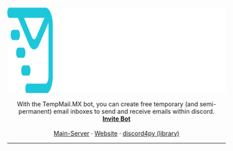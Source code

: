 <br />
<div align="center">
  <a href="https://discord.gg/devsky">
    <img src="https://github.com/DevSkyOne/TempMail.MX-Bot/raw/main/Assets/tempmail-mx-full.png" height=200 alt="Logo">
  </a>

  <p align="center">
    With the TempMail.MX bot, you can create free temporary (and semi-permanent) email inboxes to send and receive emails within discord.
    <br />
    <a href="https://discord.com/api/oauth2/authorize?client_id=1040246939633078342&permissions=0&scope=bot%20applications.commands"><b>Invite Bot</b></a>
    <br />
    <br />
    <a href="https://discord.gg/devsky">Main-Server</a>
    ·
    <a href="https://devsky.one">Website</a>
    ·
    <a href="https://discord4py.dev/tree/developer" alt="discord4py is the Discord API-Wrapper the Drops-Bot uses">discord4py (library)</a>
  </p>
</div>

---
